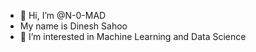 - 👋 Hi, I’m @N-0-MAD
- My name is Dinesh Sahoo
- 👀 I’m interested in Machine Learning and Data Science

